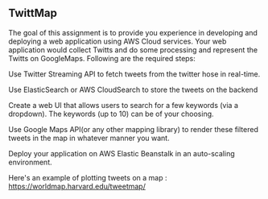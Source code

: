 <h2><b>TwittMap</b></h2>

The goal of this assignment is to provide you experience in developing and deploying a web application using AWS Cloud services. Your web application would collect Twitts and do some processing and represent the Twitts on GoogleMaps. Following are the required steps:


Use Twitter Streaming API to fetch tweets from the twitter hose in real-time.

Use ElasticSearch or AWS CloudSearch to store the tweets on the backend

Create a web UI that allows users to search for a few keywords (via a dropdown). The keywords (up to 10) can be of your choosing.

Use Google Maps API(or any other mapping library) to render these filtered tweets in the map in whatever manner you want.

Deploy your application on AWS Elastic Beanstalk in an auto-scaling environment.

Here's an example of plotting tweets on a map : https://worldmap.harvard.edu/tweetmap/
